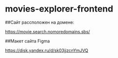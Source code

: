 # movies-explorer-frontend

##Сайт рассположен на домене:

https://movie.search.nomoredomains.sbs/

##Макет сайта Figma

https://disk.yandex.ru/d/sk03jjzcnYmJVQ
